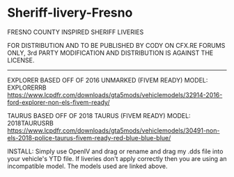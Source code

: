 # Sheriff-livery-Fresno

FRESNO COUNTY INSPIRED SHERIFF LIVERIES

FOR DISTRIBUTION AND TO BE PUBLISHED BY CODY ON CFX.RE FORUMS ONLY, 3rd PARTY MODIFICATION AND DISTRIBUTION IS AGAINST THE LICENSE.

--------------------------------------

EXPLORER BASED OFF OF 2016 UNMARKED (FIVEM READY) MODEL: EXPLORERRB 
https://www.lcpdfr.com/downloads/gta5mods/vehiclemodels/32914-2016-ford-explorer-non-els-fivem-ready/

TAURUS BASED OFF OF 2018 TAURUS (FIVEM READY) MODEL: 2018TAURUSRB 
https://www.lcpdfr.com/downloads/gta5mods/vehiclemodels/30491-non-els-2018-police-taurus-fivem-ready-red-blue-blue-blue/

INSTALL: Simply use OpenIV and drag or rename and drag my .dds file into your vehicle's YTD file. If liveries don't apply correctly then you are using an incompatible model. The models used are linked above.
